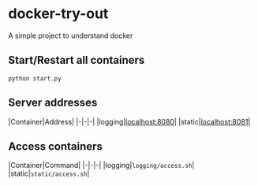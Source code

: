 # docker-try-out
A simple project to understand docker

## Start/Restart all containers
`python start.py`
## Server addresses
|Container|Address|
|-|-|-|
|logging|[localhost:8080](localhost:8080)|
|static|[localhost:8081](localhost:8081)|
## Access containers
|Container|Command|
|-|-|-|
|logging|`logging/access.sh`|
|static|`static/access.sh`|